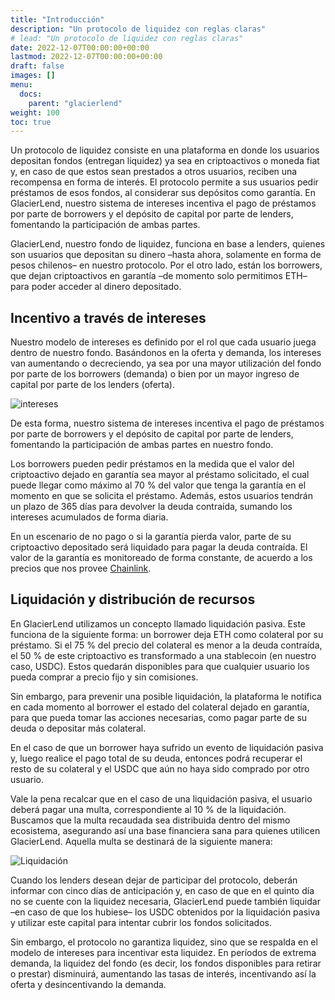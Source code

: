```yaml
---
title: "Introducción"
description: "Un protocolo de liquidez con reglas claras"
# lead: "Un protocolo de liquidez con reglas claras"
date: 2022-12-07T00:00:00+00:00
lastmod: 2022-12-07T00:00:00+00:00
draft: false
images: []
menu:
  docs:
    parent: "glacierlend"
weight: 100
toc: true
---
```


Un protocolo de liquidez consiste en una plataforma en donde los usuarios depositan fondos (entregan liquidez) ya sea en criptoactivos o moneda fiat y, en caso de que estos sean prestados a otros usuarios, reciben una recompensa en forma de interés. El protocolo permite a sus usuarios pedir préstamos de esos fondos, al considerar sus depósitos como garantía. En GlacierLend, nuestro sistema de intereses incentiva el pago de préstamos por parte de borrowers y el depósito de capital por parte de lenders, fomentando la participación de ambas partes.

GlacierLend, nuestro fondo de liquidez, funciona en base a lenders, quienes son usuarios que depositan su dinero –hasta ahora, solamente en forma de pesos chilenos– en nuestro protocolo. Por el otro lado, están los borrowers, que dejan criptoactivos en garantía –de momento solo permitimos ETH– para poder acceder al dinero depositado.

## Incentivo a través de intereses

Nuestro modelo de intereses es definido por el rol que cada usuario juega dentro de nuestro fondo. Basándonos en la oferta y demanda, los intereses van aumentando o decreciendo, ya sea por una mayor utilización del fondo por parte de los borrowers (demanda) o bien por un mayor ingreso de capital por parte de los lenders (oferta).

![intereses](https://miro.medium.com/max/4800/1*r4SqSE6NFuzCWGiEd2pJig.webp)

De esta forma, nuestro sistema de intereses incentiva el pago de préstamos por parte de borrowers y el depósito de capital por parte de lenders, fomentando la participación de ambas partes en nuestro fondo.

Los borrowers pueden pedir préstamos en la medida que el valor del criptoactivo dejado en garantía sea mayor al préstamo solicitado, el cual puede llegar como máximo al 70 % del valor que tenga la garantía en el momento en que se solicita el préstamo. Además, estos usuarios tendrán un plazo de 365 días para devolver la deuda contraída, sumando los intereses acumulados de forma diaria.

En un escenario de no pago o si la garantía pierda valor, parte de su criptoactivo depositado será liquidado para pagar la deuda contraída. El valor de la garantía es monitoreado de forma constante, de acuerdo a los precios que nos provee [Chainlink](https://0xglacier.medium.com/glacier-integrates-chainlink-price-feeds-to-facilitate-cedefi-lending-and-borrowing-592c73f4fc3c).

## Liquidación y distribución de recursos

En GlacierLend utilizamos un concepto llamado liquidación pasiva. Este funciona de la siguiente forma: un borrower deja ETH como colateral por su préstamo. Si el 75 % del precio del colateral es menor a la deuda contraída, el 50 % de este criptoactivo es transformado a una stablecoin (en nuestro caso, USDC). Estos quedarán disponibles para que cualquier usuario los pueda comprar a precio fijo y sin comisiones.

Sin embargo, para prevenir una posible liquidación, la plataforma le notifica en cada momento al borrower el estado del colateral dejado en garantía, para que pueda tomar las acciones necesarias, como pagar parte de su deuda o depositar más colateral.

En el caso de que un borrower haya sufrido un evento de liquidación pasiva y, luego realice el pago total de su deuda, entonces podrá recuperar el resto de su colateral y el USDC que aún no haya sido comprado por otro usuario.

Vale la pena recalcar que en el caso de una liquidación pasiva, el usuario deberá pagar una multa, correspondiente al 10 % de la liquidación. Buscamos que la multa recaudada sea distribuida dentro del mismo ecosistema, asegurando así una base financiera sana para quienes utilicen GlacierLend. Aquella multa se destinará de la siguiente manera:

![Liquidación](https://miro.medium.com/max/1400/1*BkX1mSdtVWkn2evmRQz32Q.webp)

Cuando los lenders desean dejar de participar del protocolo, deberán informar con cinco días de anticipación y, en caso de que en el quinto día no se cuente con la liquidez necesaria, GlacierLend puede también liquidar –en caso de que los hubiese– los USDC obtenidos por la liquidación pasiva y utilizar este capital para intentar cubrir los fondos solicitados.

Sin embargo, el protocolo no garantiza liquidez, sino que se respalda en el modelo de intereses para incentivar esta liquidez. En períodos de extrema demanda, la liquidez del fondo (es decir, los fondos disponibles para retirar o prestar) disminuirá, aumentando las tasas de interés, incentivando así la oferta y desincentivando la demanda.